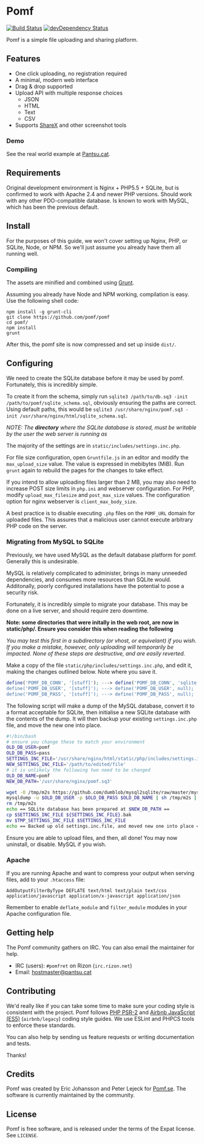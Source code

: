 # Pomf
[![Build Status](https://travis-ci.org/pomf/pomf.svg?branch=master)](https://travis-ci.org/pomf/pomf) [![devDependency Status](https://david-dm.org/pomf/pomf/dev-status.svg)](https://david-dm.org/pomf/pomf#info=devDependencies)

Pomf is a simple file uploading and sharing platform.

## Features

- One click uploading, no registration required
- A minimal, modern web interface
- Drag & drop supported
- Upload API with multiple response choices
  - JSON
  - HTML
  - Text
  - CSV
- Supports [ShareX](https://getsharex.com/) and other screenshot tools

### Demo

See the real world example at [Pantsu.cat](https://pantsu.cat/).

## Requirements

Original development environment is Nginx + PHP5.5 + SQLite, but is confirmed to
work with Apache 2.4 and newer PHP versions. Should work with any other
PDO-compatible database.  Is known to work with MySQL, which has been the previous
default.

## Install

For the purposes of this guide, we won't cover setting up Nginx, PHP, or SQLite,
Node, or NPM. So we'll just assume you already have them all running well.

### Compiling

The assets are minified and combined using [Grunt](http://gruntjs.com/).

Assuming you already have Node and NPM working, compilation is easy. Use the
following shell code:

    npm install -g grunt-cli
    git clone https://github.com/pomf/pomf
    cd pomf/
    npm install
    grunt

After this, the pomf site is now compressed and set up inside `dist/`.

## Configuring

We need to create the SQLite database before it may be used by pomf.
Fortunately, this is incredibly simple.  

To create it from the schema, simply run `sqlite3 /path/to/db.sq3 -init /path/to/pomf/sqlite_schema.sql`,
obviously ensuring the paths are correct.  Using default paths, this would be
`sqlite3 /usr/share/nginx/pomf.sq3 -init /usr/share/nginx/html/sqlite_schema.sql`.

_NOTE: The **directory** where the SQLite database is stored, must be writable by the user the web server is running as_

The majority of the settings are in `static/includes/settings.inc.php`.

For file size configuration, open `Gruntfile.js` in an editor and modify the
`max_upload_size` value. The value is expressed in mebibytes (MiB). Run `grunt`
again to rebuild the pages for the changes to take effect.

If you intend to allow uploading files larger than 2 MB, you may also need to
increase POST size limits in `php.ini` and webserver configuration. For PHP,
modify `upload_max_filesize` and `post_max_size` values. The configuration
option for nginx webserver is `client_max_body_size`.

A best practice is to disable executing `.php` files on the `POMF_URL` domain
for uploaded files. This assures that a malicious user cannot execute arbitrary
PHP code on the server.

### Migrating from MySQL to SQLite

Previously, we have used MySQL as the default database platform for pomf.  Generally this
is undesirable.  

MySQL is relatively complicated to administer, brings in many unneeded dependencies, and consumes
more resources than SQLite would.  Additonally, poorly configured installations have the potential
to pose a security risk.

Fortunately, it is incredibly simple to migrate your database.  This may be done on a live server, and should require
zero downtime.

**Note: some directories that were initally in the web root, are now in static/php/.  Ensure you consider this when reading the following**

*You may test this first in a subdirectory (or vhost, or equivelant) if you wish.  If you make a mistake, however, only uploading will temporarily be impacted.  None of these steps are destructive, and are easily reverted.*

Make a copy of the file `static/php/includes/settings.inc.php`, and edit it, making the changes outlined below.  Note where you save it.
```php
define('POMF_DB_CONN', '[stuff]'); ---> define('POMF_DB_CONN', 'sqlite:/usr/share/nginx/pomf.sq3');`
define('POMF_DB_USER', '[stuff]'); ---> define('POMF_DB_USER', null);
define('POMF_DB_PASS', '[stuff]'); ---> define('POMF_DB_PASS', null);
```

The following script will make a dump of the MySQL database, convert it to a format acceptable for SQLite, then initialise a new SQLite database with the contents of the dump.  It will then backup your existing `settings.inc.php` file, and move the new one into place.
```bash
#!/bin/bash
# ensure you change these to match your environment
OLD_DB_USER=pomf
OLD_DB_PASS=pass
SETTINGS_INC_FILE='/usr/share/nginx/html/static/php/includes/settings.inc.php'
NEW_SETTINGS_INC_FILE='/path/to/edited/file'
# it is unlikely the following two need to be changed
OLD_DB_NAME=pomf
NEW_DB_PATH='/usr/share/nginx/pomf.sq3'

wget -O /tmp/m2s https://github.com/dumblob/mysql2sqlite/raw/master/mysql2sqlite.sh
mysqldump -u $OLD_DB_USER -p $OLD_DB_PASS $OLD_DB_NAME | sh /tmp/m2s | sqlite3 $NEW_DB_PATH
rm /tmp/m2s
echo == SQLite database has been prepared at $NEW_DB_PATH ==
cp $SETTINGS_INC_FILE ${SETTINGS_INC_FILE}.bak
mv $TMP_SETTINGS_INC_FILE $SETTINGS_INC_FILE
echo == Backed up old settings.inc.file, and moved new one into place ==
```

Ensure you are able to upload files, and then, all done!  You may now uninstall, or disable. MySQL if you wish.

### Apache

If you are running Apache and want to compress your output when serving files,
add to your `.htaccess` file:

    AddOutputFilterByType DEFLATE text/html text/plain text/css application/javascript application/x-javascript application/json

Remember to enable `deflate_module` and `filter_module` modules in your Apache
configuration file.

## Getting help

The Pomf community gathers on IRC. You can also email the maintainer for help.

- IRC (users): `#pomfret` on Rizon (`irc.rizon.net`)
- Email: <hostmaster@pantsu.cat>

## Contributing

We'd really like if you can take some time to make sure your coding style is
consistent with the project. Pomf follows [PHP
PSR-2](http://www.php-fig.org/psr/psr-2/) and [Airbnb JavaScript
(ES5)](https://github.com/airbnb/javascript/tree/master/es5) (`airbnb/legacy`)
coding style guides. We use ESLint and PHPCS tools to enforce these standards.

You can also help by sending us feature requests or writing documentation and
tests.

Thanks!

## Credits

Pomf was created by Eric Johansson and Peter Lejeck for
[Pomf.se](http://pomf.se/). The software is currently maintained by the
community.

## License

Pomf is free software, and is released under the terms of the Expat license. See
`LICENSE`.
